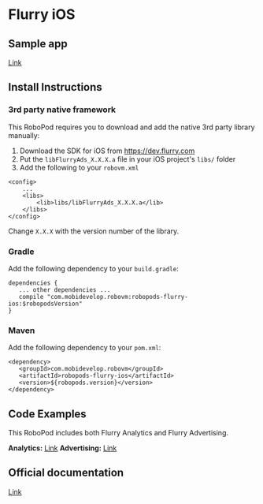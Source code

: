 # Flurry iOS

## Sample app

[Link](https://github.com/robovm/robovm-samples/tree/master/robopods/flurry/ios)

## Install Instructions

### 3rd party native framework
This RoboPod requires you to download and add the native 3rd party library manually:

1. Download the SDK for iOS from https://dev.flurry.com
2. Put the `libFlurryAds_X.X.X.a` file in your iOS project's `libs/` folder
3. Add the following to your `robovm.xml`

```
<config>
    ...
    <libs>
        <lib>libs/libFlurryAds_X.X.X.a</lib>
    </libs>
</config>
```

Change `X.X.X` with the version number of the library.

### Gradle

Add the following dependency to your `build.gradle`:

```
dependencies {
   ... other dependencies ...
   compile "com.mobidevelop.robovm:robopods-flurry-ios:$robopodsVersion"
}
```

### Maven

Add the following dependency to your `pom.xml`:

```
<dependency>
   <groupId>com.mobidevelop.robovm</groupId>
   <artifactId>robopods-flurry-ios</artifactId>
   <version>${robopods.version}</version>
</dependency>
```

## Code Examples

This RoboPod includes both Flurry Analytics and Flurry Advertising.

__Analytics:__ [Link](../ios-analytics)
__Advertising:__ [Link](../ios-ads)

## Official documentation

[Link](https://developer.yahoo.com/flurry/docs/)
